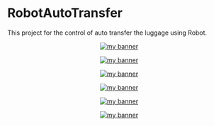# RobotAutoTransfer
This project for the control of auto transfer the luggage using Robot.

<p align="center">
  <a href="" target="_blank" rel="noreferrer"><img src="https://user-images.githubusercontent.com/125852184/241952559-f8abafac-a8b2-413f-b319-93c0ee6ee7d7.jpg" alt="my banner"></a>
</p>


<p align="center">
  <a href="" target="_blank" rel="noreferrer"><img src="https://user-images.githubusercontent.com/125852184/241952570-ba7883bf-3df3-4361-bb68-8b13935d319d.jpg" alt="my banner"></a>
</p>

<p align="center">
  <a href="" target="_blank" rel="noreferrer"><img src="https://user-images.githubusercontent.com/125852184/241952586-1de81d9c-3491-4cce-8941-cf88127e743e.jpg" alt="my banner"></a>
</p>

<p align="center">
  <a href="" target="_blank" rel="noreferrer"><img src="https://user-images.githubusercontent.com/125852184/241952595-45c307f0-4842-4c81-b393-944f38d89ee7.jpg" alt="my banner"></a>
</p>

<p align="center">
  <a href="" target="_blank" rel="noreferrer"><img src="https://user-images.githubusercontent.com/125852184/241952605-4c8c0ab2-e1ce-41ed-bcd1-7806b20c7eb1.jpg" alt="my banner"></a>
</p>

<p align="center">
  <a href="" target="_blank" rel="noreferrer"><img src="https://user-images.githubusercontent.com/125852184/241952622-f7806914-b188-4e80-ba94-ab46ef62609d.jpg" alt="my banner"></a>
</p>


